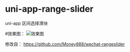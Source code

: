 # uni-app-range-slider
uni-app 区间选择滑块

#效果图：
![效果图](https://zhangdaren.github.io/uni-app-range-slider/static/preview.png)


修改自：
https://github.com/Money888/wechat-rangeslider
